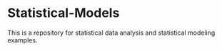 # Statistical-Models

This is a repository for statistical data analysis and statistical modeling examples.
